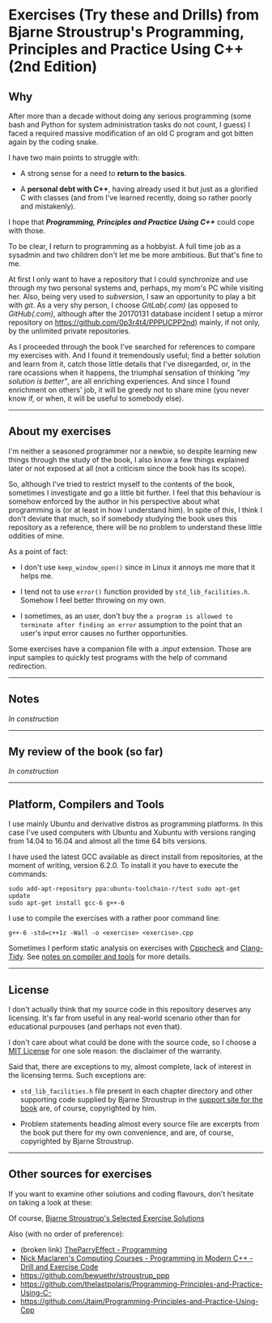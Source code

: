 # Exercises (Try these and Drills) from Bjarne Stroustrup's Programming, Principles and Practice Using C++ (2nd Edition)

## Why

After more than a decade without doing any serious programming (some bash and
Python for system administration tasks do not count, I guess) I faced a
required massive modification of an old C program and got bitten again by the
coding snake.

I have two main points to struggle with:

-   A strong sense for a need to **return to the basics**.

-   A **personal debt with C++**, having already used it but just as a
    glorified C with classes (and from I've learned recently, doing so rather
    poorly and mistakenly).

I hope that **_Programming, Principles and Practice Using C++_** could cope
with those.

To be clear, I return to programming as a hobbyist. A full time job as a
sysadmin and two children don't let me be more ambitious. But that's fine to
me.

At first I only want to have a repository that I could synchronize and use
through my two personal systems and, perhaps, my mom's PC while visiting her.
Also, being very used to _subversion_, I saw an opportunity to play a bit with
_git_.  As a very shy person, I choose _GitLab(.com)_ (as opposed to
_GitHub(.com)_, although after the 20170131 database incident I setup a
mirror repository on https://github.com/0p3r4t4/PPPUCPP2nd) mainly, if not
only, by the unlimited private repositories.

As I proceeded through the book I've searched for references to compare my
exercises with. And I found it tremendously useful; find a better solution and
learn from it, catch those little details that I've disregarded, or, in the
rare ocassions when it happens, the triumphal sensation of thinking _"my
solution is better"_, are all enriching experiences.  And since I found
enrichment on others' job, it will be greedy not to share mine (you never know
if, or when, it will be useful to somebody else).

---

## About my exercises

I'm neither a seasoned programmer nor a newbie, so despite learning new things
through the study of the book, I also know a few things explained later or not
exposed at all (not a criticism since the book has its scope).

So, although I've tried to restrict myself to the contents of the book,
sometimes I investigate and go a little bit further. I feel that this behaviour
is somehow enforced by the author in his perspective about what programming is
(or at least in how I understand him). In spite of this, I think I don't
deviate that much, so if somebody studying the book uses this repository as a
reference, there will be no problem to understand these little oddities of
mine.

As a point of fact:

-   I don't use `keep_window_open()` since in Linux it annoys me more that it
    helps me.

-   I tend not to use `error()` function provided by `std_lib_facilities.h`.
    Somehow I feel better throwing on my own.

-   I sometimes, as an user, don't buy the `a program is allowed to terminate
    after finding an error` assumption to the point that an user's input error
    causes no further opportunities.

Some exercises have a companion file with a _.input_ extension. Those are
input samples to quickly test programs with the help of command redirection.

---

## Notes

_In construction_

---

## My review of the book (so far)

_In construction_

---

## Platform, Compilers and Tools

I use mainly Ubuntu and derivative distros as programming platforms. In this
case I've used computers with Ubuntu and Xubuntu with versions ranging from 
14.04 to 16.04 and almost all the time 64 bits versions.

I have used the latest GCC available as direct install from repositories, at
the moment of writing, version 6.2.0. To install it you have to execute the
commands:

    sudo add-apt-repository ppa:ubuntu-toolchain-r/test sudo apt-get update
    sudo apt-get install gcc-6 g++-6

I use to compile the exercises with a rather poor command line:

    g++-6 -std=c++1z -Wall -o <exercise> <exercise>.cpp

Sometimes I perform static analysis on exercises with
[Cppcheck](http://cppcheck.sourceforge.net/) and
[Clang-Tidy](http://clang.llvm.org/extra/clang-tidy/).  See [notes on compiler
and
tools](https://gitlab.com/0p3r4t4/PPPUCPP2nd/blob/master/notes/compiler_and_tools.md)
for more details.

---

## License

I don't actually think that my source code in this repository deserves any
licensing.  It's far from useful in any real-world scenario other than
for educational purpouses (and perhaps not even that).

I don't care about what could be done with the source code, so I choose a [MIT
License](https://gitlab.com/0p3r4t4/PPPUCPP2nd/blob/master/LICENSE) for one
sole reason: the disclaimer of the warranty.

Said that, there are exceptions to my, almost complete, lack of interest in the
licensing terms. Such exceptions are:

-   `std_lib_facilities.h` file present in each chapter directory and other
    supporting code supplied by Bjarne Stroustrup in the [support site for
    the book](http://www.stroustrup.com/Programming) are, of course,
    copyrighted by him. 

-   Problem statements heading almost every source file are excerpts from the
    book put there for my own convenience, and are, of course, copyrighted by
    Bjarne Stroustrup.

---

## Other sources for exercises

If you want to examine other solutions and coding flavours, don't hesitate on
taking a look at these:

Of course, [Bjarne Stroustrup's Selected Exercise Solutions](http://www.stroustrup.com/Programming/Solutions/exercise_solutions.html)  

Also (with no order of preference):

-   (broken link) [TheParryEffect - Programming](http://theparryeffectprogramming.blogspot.co.uk)
-   [Nick Maclaren's Computing Courses - Programming in Modern C++ - Drill and Exercise Code](http://people.ds.cam.ac.uk/nmm1/C++/Exercises/)
-   <https://github.com/bewuethr/stroustrup_ppp>
-   <https://github.com/thelastpolaris/Programming-Principles-and-Practice-Using-C->
-   <https://github.com/Jtaim/Programming-Principles-and-Practice-Using-Cpp>
